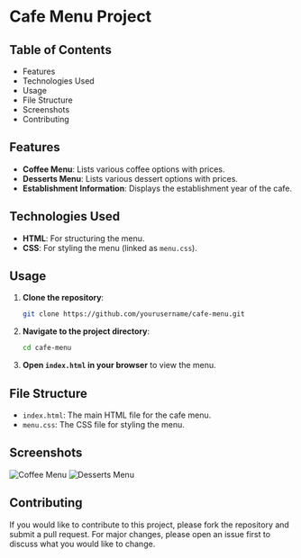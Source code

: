
# Cafe Menu Project

## Table of Contents

- Features
- Technologies Used
- Usage
- File Structure
- Screenshots
- Contributing

## Features

- **Coffee Menu**: Lists various coffee options with prices.
- **Desserts Menu**: Lists various dessert options with prices.
- **Establishment Information**: Displays the establishment year of the cafe.

## Technologies Used

- **HTML**: For structuring the menu.
- **CSS**: For styling the menu (linked as `menu.css`).

## Usage

1. **Clone the repository**:
    ```bash
    git clone https://github.com/yourusername/cafe-menu.git
    ```
2. **Navigate to the project directory**:
    ```bash
    cd cafe-menu
    ```
3. **Open `index.html` in your browser** to view the menu.

## File Structure

- `index.html`: The main HTML file for the cafe menu.
- `menu.css`: The CSS file for styling the menu.

## Screenshots

![Coffee Menu](img1.png)
![Desserts Menu](img2.png)

## Contributing

If you would like to contribute to this project, please fork the repository and submit a pull request. For major changes, please open an issue first to discuss what you would like to change.



